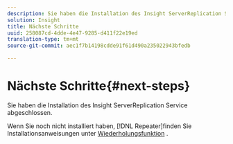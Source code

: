 ```yaml
---
description: Sie haben die Installation des Insight ServerReplication Service abgeschlossen.
solution: Insight
title: Nächste Schritte
uuid: 258087cd-4dde-4e47-9285-d411f22e19ed
translation-type: tm+mt
source-git-commit: aec1f7b14198cdde91f61d490a235022943bfedb

---
```



# Nächste Schritte{#next-steps}

Sie haben die Installation des Insight ServerReplication Service abgeschlossen.

Wenn Sie noch nicht installiert haben, [!DNL Repeater]finden Sie Installationsanweisungen unter [Wiederholungsfunktion](../../../home/c-inst-svr/c-rptr-fntly/c-rptr-fntly.md#concept-78613328ece345b2937cd6e43d7f31f2) .
